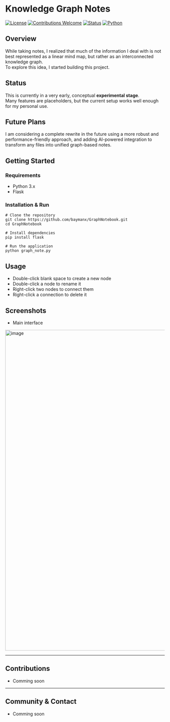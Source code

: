 # Knowledge Graph Notes

[![License](https://img.shields.io/badge/License-MIT-green.svg)](LICENSE)
[![Contributions Welcome](https://img.shields.io/badge/contributions-welcome-brightgreen.svg)](CONTRIBUTING.md)
[![Status](https://img.shields.io/badge/status-experimental-orange.svg)]()
[![Python](https://img.shields.io/badge/python-3.x-blue)]()

## Overview
While taking notes, I realized that much of the information I deal with is not best represented as a linear mind map, but rather as an interconnected knowledge graph.  
To explore this idea, I started building this project.

## Status
This is currently in a very early, conceptual **experimental stage**.  
Many features are placeholders, but the current setup works well enough for my personal use.

## Future Plans
I am considering a complete rewrite in the future using a more robust and performance-friendly approach, and adding AI-powered integration to transform any files into unified graph-based notes.

## Getting Started

### Requirements
- Python 3.x
- Flask

### Installation & Run
```
# Clone the repository
git clone https://github.com/baymanx/GraphNotebook.git
cd GraphNotebook

# Install dependencies
pip install flask

# Run the application
python graph_note.py
```

## Usage
- Double-click blank space to create a new node  
- Double-click a node to rename it  
- Right-click two nodes to connect them  
- Right-click a connection to delete it

## Screenshots
- Main interface

<img width="1919" height="1013" alt="image" src="https://github.com/user-attachments/assets/aa15e887-2da1-4a9a-adcf-e1db6bd07bc5" />


---

## Contributions
- Comming soon

---

## Community & Contact
- Comming soon
